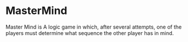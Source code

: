# MasterMind
Master Mind is A logic game in which, after several attempts, one of the players must determine what sequence the other player has in mind.
